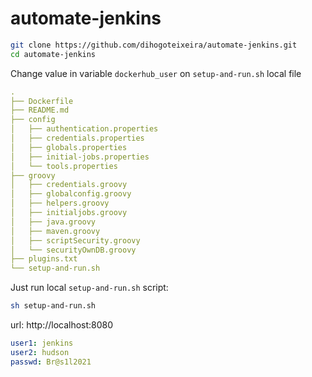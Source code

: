 # automate-jenkins

```sh
git clone https://github.com/dihogoteixeira/automate-jenkins.git
cd automate-jenkins
```

Change value in variable `dockerhub_user` on `setup-and-run.sh` local file

```yaml
.
├── Dockerfile
├── README.md
├── config
│   ├── authentication.properties
│   ├── credentials.properties
│   ├── globals.properties
│   ├── initial-jobs.properties
│   └── tools.properties
├── groovy
│   ├── credentials.groovy
│   ├── globalconfig.groovy
│   ├── helpers.groovy
│   ├── initialjobs.groovy
│   ├── java.groovy
│   ├── maven.groovy
│   ├── scriptSecurity.groovy
│   └── securityOwnDB.groovy
├── plugins.txt
└── setup-and-run.sh
```

Just run local `setup-and-run.sh` script:

```sh
sh setup-and-run.sh
```

url: http://localhost:8080

```yaml
user1: jenkins
user2: hudson
passwd: Br@s1l2021
```